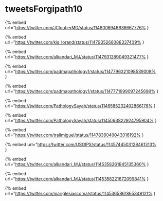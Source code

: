 # tweetsForgipath10

{% embed url="https://twitter.com/JCloutierMD/status/1148006946638667776% }

{% embed url="https://twitter.com/kis_lorand/status/1147935266088337409% }

{% embed url="https://twitter.com/alkandari_MJ/status/1147931289049321477% }

{% embed url="https://twitter.com/padmapathology1/status/1147796321098539008% }

{% embed url="https://twitter.com/padmapathology1/status/1147771999097245698% }

{% embed url="https://twitter.com/PathologySayah/status/1146585232402866176% }

{% embed url="https://twitter.com/PathologySayah/status/1145063822924795904% }

{% embed url="https://twitter.com/tralimiguel/status/1147839040043016192% }

{% embed url="https://twitter.com/USGIPS/status/1145744503128461313% }

{% embed url="https://twitter.com/alkandari_MJ/status/1145358261845135360% }

{% embed url="https://twitter.com/alkandari_MJ/status/1145358221672099841% }

{% embed url="https://twitter.com/mariglesiascoma/status/1145365861865349121% }

